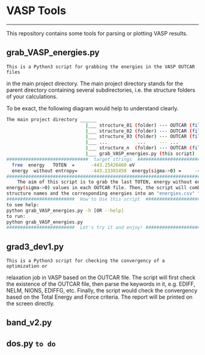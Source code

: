 # VASP Tools
---
This repository contains some tools for parsing or plotting VASP results.

## grab_VASP_energies.py

    This is a Python3 script for grabbing the energies in the VASP OUTCAR files
in the main project directory. The main project directory stands for the parent
directory containing several subdirectories, i.e. the structure folders of your
calculations.

To be exact, the following diagram would help to understand clearly.
```bash
The main project directory ______
                             |___ structure_01 (folder) --- OUTCAR (file)
                             |___ structure_02 (folder) --- OUTCAR (file)
                             |___ structure_03 (folder) --- OUTCAR (file)
                             |___ ...           ...     --- ...
                             |___ structure_n  (folder) --- OUTCAR (file)
                             |___ grab_VASP_energies.py (this script)
##############################  target strings  ##############################
  free  energy   TOTEN  =      -443.25426460 eV
  energy  without entropy=     -443.23301459  energy(sigma->0) =     -443.24363959
##############################################################################
    The aim of this script is to grab the last TOTEN, energy without entropy, and 
energy(sigma->0) values in each OUTCAR file. Then, the script will combine all 
structure names and the corresponding energies into an "energies.csv" file.
#########################  How to Use this script  ############################
to see help:
python grab_VASP_energies.py -h [OR --help]
to run:
python grab_VASP_energies.py
#########################  Let's try it and enjoy! ############################
```
## grad3_dev1.py

    This is a Python3 script for checking the convergency of a optimization or 
relaxation job in VASP based on the OUTCAR file. The script will first check the
existence of the OUTCAR file, then parse the keywords in it, e.g. EDIFF, NELM, 
NIONS, EDIFFG, etc. Finally, the script would check the convergency based on the
Total Energy and Force criteria. The report will be printed on the screen directly.
	
## band_v2.py

## dos.py `to do`
